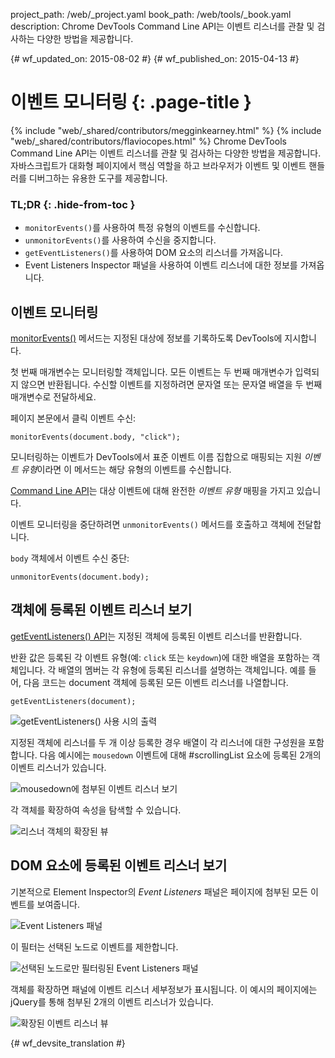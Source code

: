 project_path: /web/_project.yaml
book_path: /web/tools/_book.yaml
description: Chrome DevTools Command Line API는 이벤트 리스너를 관찰 및 검사하는 다양한 방법을 제공합니다.

{# wf_updated_on: 2015-08-02 #}
{# wf_published_on: 2015-04-13 #}

# 이벤트 모니터링 {: .page-title }

{% include "web/_shared/contributors/megginkearney.html" %}
{% include "web/_shared/contributors/flaviocopes.html" %}
Chrome DevTools Command Line API는 이벤트 리스너를 관찰 및 검사하는 다양한 방법을 제공합니다. 자바스크립트가 대화형 페이지에서 핵심 역할을 하고 브라우저가 이벤트 및 이벤트 핸들러를 디버그하는 유용한 도구를 제공합니다.


### TL;DR {: .hide-from-toc }
-  <code>monitorEvents()</code>를 사용하여 특정 유형의 이벤트를 수신합니다.
-  <code>unmonitorEvents()</code>를 사용하여 수신을 중지합니다.
-  <code>getEventListeners()</code>를 사용하여 DOM 요소의 리스너를 가져옵니다.
- Event Listeners Inspector 패널을 사용하여 이벤트 리스너에 대한 정보를 가져옵니다.


## 이벤트 모니터링

[monitorEvents()](/web/tools/chrome-devtools/debug/command-line/command-line-reference#monitoreventsobject-events)
메서드는 지정된 대상에 정보를 기록하도록 DevTools에 지시합니다.

첫 번째 매개변수는 모니터링할 객체입니다.
모든 이벤트는 두 번째 매개변수가 입력되지 않으면 반환됩니다.
수신할 이벤트를 지정하려면
문자열 또는 문자열 배열을 두 번째 매개변수로 전달하세요.

페이지 본문에서 클릭 이벤트 수신:

    monitorEvents(document.body, "click");

모니터링하는 이벤트가 DevTools에서 표준 이벤트 이름 집합으로 매핑되는 지원 *이벤트 유형*이라면
이 메서드는 해당 유형의 이벤트를 수신합니다.


[Command Line API](/web/tools/chrome-devtools/debug/command-line/command-line-reference)는 대상 이벤트에 대해 완전한 *이벤트 유형* 매핑을 가지고 있습니다.

이벤트 모니터링을 중단하려면
`unmonitorEvents()` 메서드를 호출하고 객체에 전달합니다.

`body` 객체에서 이벤트 수신 중단:

    unmonitorEvents(document.body);

## 객체에 등록된 이벤트 리스너 보기

[getEventListeners() API](/web/tools/chrome-devtools/debug/command-line/command-line-reference#geteventlistenersobject)는
지정된 객체에 등록된 이벤트 리스너를 반환합니다.

반환 값은 등록된 각 이벤트 유형(예: `click` 또는 `keydown`)에 대한 배열을 포함하는 객체입니다.
각 배열의 멤버는 각 유형에 등록된 리스너를 설명하는 객체입니다.
예를 들어,
다음 코드는 document 객체에 등록된
모든 이벤트 리스너를 나열합니다.

    getEventListeners(document);

![getEventListeners() 사용 시의 출력](images/events-call-geteventlisteners.png)

지정된 객체에 리스너를 두 개 이상 등록한 경우
배열이 각 리스너에 대한 구성원을 포함합니다.
다음 예시에는
`mousedown` 이벤트에 대해 #scrollingList 요소에 등록된 2개의 이벤트 리스너가 있습니다.

![mousedown에 첨부된 이벤트 리스너 보기](images/events-geteventlisteners_multiple.png)

각 객체를 확장하여 속성을 탐색할 수 있습니다.

![리스너 객체의 확장된 뷰](images/events-geteventlisteners_expanded.png)

## DOM 요소에 등록된 이벤트 리스너 보기

기본적으로
Element Inspector의 *Event Listeners* 패널은 페이지에 첨부된 모든 이벤트를 보여줍니다.

![Event Listeners 패널](images/events-eventlisteners_panel.png)

이 필터는 선택된 노드로 이벤트를 제한합니다.

![선택된 노드로만 필터링된 Event Listeners 패널](images/events-eventlisteners_panel_filtered.png)

객체를 확장하면 패널에 이벤트 리스너 세부정보가 표시됩니다.
이 예시의 페이지에는
jQuery를 통해 첨부된 2개의 이벤트 리스너가 있습니다.

![확장된 이벤트 리스너 뷰](images/events-eventlisteners_panel_details.png)



{# wf_devsite_translation #}
